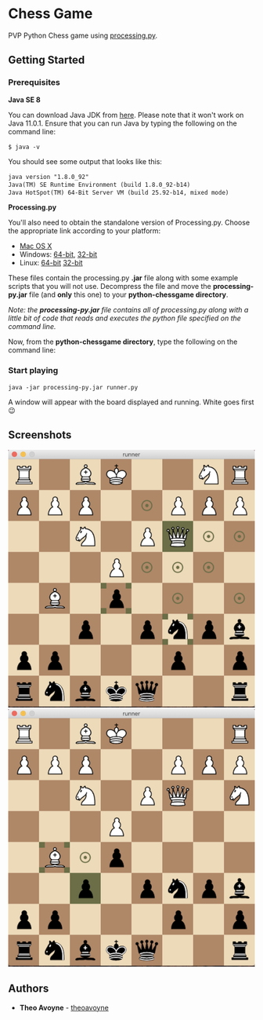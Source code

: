 # Chess Game

PVP Python Chess game using [processing.py](https://py.processing.org/).

## Getting Started

### Prerequisites

**Java SE 8**

You can download Java JDK from [here](https://www.oracle.com/technetwork/java/javase/downloads/index.html). Please note that it won't work on Java 11.0.1. Ensure that you can run Java by typing the following on the command line:

```
$ java -v
```

You should see some output that looks like this:

```
java version "1.8.0_92"
Java(TM) SE Runtime Environment (build 1.8.0_92-b14)
Java HotSpot(TM) 64-Bit Server VM (build 25.92-b14, mixed mode)
```
**Processing.py**

You'll also need to obtain the standalone version of Processing.py. Choose the appropriate link according to your platform:

* [Mac OS X](http://py.processing.org/processing.py-macosx.tgz)
* Windows: [64-bit](http://py.processing.org/processing.py-windows64.zip), [32-bit](http://py.processing.org/processing.py-windows32.zip)
* Linux: [64-bit](http://py.processing.org/processing.py-linux64.tgz) [32-bit](http://py.processing.org/processing.py-linux32.tgz)

These files contain the processing.py **.jar** file along with some example scripts that you will not use. Decompress the file and move the **processing-py.jar** file (and **only** this one) to your **python-chessgame directory**. 

*Note: the **processing-py.jar** file contains all of processing.py along with a little bit of code that reads and executes the python file specified on the command line.*

Now, from the **python-chessgame directory**, type the following on the command line:

### Start playing

```
java -jar processing-py.jar runner.py
```

A window will appear with the board displayed and running. White goes first :wink:

## Screenshots

![](screenshots/sc_01.png)
![](screenshots/sc_02.png)

## Authors

* **Theo Avoyne** - [theoavoyne](https://github.com/theoavoyne)


